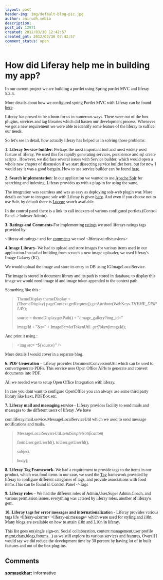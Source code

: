 ```yaml
---
layout: post
header-img: img/default-blog-pic.jpg
author: anirudh.xebia
description: 
post_id: 12971
created: 2012/03/30 12:42:57
created_gmt: 2012/03/30 07:42:57
comment_status: open
---
```


# How did Liferay help me in building my app?

<p><span style="font-family: verdana, geneva;">In our current project we are building a portlet using Spring portlet MVC and liferay 5.2.3.</span></p>
<p><span style="font-family: verdana, geneva;">More details about how we configured spring Portlet MVC with Liferay can be found <a href="http://xebee.xebia.in/2011/09/04/developing-portlets-using-spring-portlet-mvc-and-liferay-servicebuilder/">here</a>.</span></p>
<p><span style="font-family: verdana, geneva;">Liferay has proved to be a boon for us in numerous ways. There were out of the box plugins, services and tag libraries which did hasten our development process. Whenever we got a new requirement we were able to identify some feature of the liferay to suffice our needs.</span></p>
<p><span style="font-family: verdana, geneva;">So let’s see in detail, how actually liferay has helped us in solving those problems:</span></p>
<p><span style="font-family: verdana, geneva;"><!--more--></span>
<span style="font-family: verdana, geneva;"> <strong>1</strong>.<b> Liferay Service-builder</b>: Perhaps the most important tool and most widely used feature of liferay, We used this for rapidly generating services, persistence and sql create scripts . However, we did face several issues with Service builder, which would open a whole new chapter of discussion if we start dissecting service builder here, but for now I would say it was a good bargain. How to use service builder can be found <a href="http://xebee.xebia.in/2012/02/16/liferay-service-builder/">here</a>.</span></p>
<p><span style="font-family: verdana, geneva;"><strong>2</strong>.<b> Search implementation</b>: In our application we wanted to use <a href="http://lucene.apache.org/solr/">Apache Solr</a> for searching and indexing. Liferay provides us with a plug-in for using the same.</span></p>
<p><span style="font-family: verdana, geneva;">The integration was seamless and was as easy as deploying solr-web plugin war. More details on how to integrate solr with Liferay is given <a href="http://www.liferay.com/community/wiki/-/wiki/Main/Integrate+Solr+with+Liferay+portal">here</a>. And even if you choose not to use Solr, by default there is <a href="http://lucene.apache.org/core/">Lucene</a> search available.</span></p>
<p><span style="font-family: verdana, geneva;">In the control panel there is a link to call indexers of various configured portlets.(Control Panel -&gt;Indexer Admin).</span></p>
<p><span style="font-family: verdana, geneva;"><strong>3</strong>.<b> Ratings and Comments</b>-For implementing <a href="http://www.liferay.com/community/wiki/-/wiki/Main/Adding+Rating+to+a+portlet">ratings</a> we used liferays ratings tags provided by</span></p>
<p><span style="font-family: verdana, geneva;">&lt;liferay-ui:ratings&gt; and for <a href="http://www.liferay.com/community/forums/-/message_boards/message/5292621">comments</a> we used &lt;liferay-ui:discussions&gt;</span></p>
<p><span style="font-family: verdana, geneva;"><strong>4</strong>.<b>Image Library</b>- We had to upload and store images for various items used in our application.Instead of building from scratch a new image uploader, we used liferay's Image Galaery (IG).</span></p>
<p><span style="font-family: verdana, geneva;">We would upload the image and store its entry in DB using IGImageLocalService.</span></p>
<p><span style="font-family: verdana, geneva;">The image is stored in document library and its path is stored in database, to display this image we would need image id and image token appended to the context path.</span></p>
<p><span style="font-family: verdana, geneva;">Something like this :</span>
<blockquote><span style="font-family: verdana, geneva;">ThemeDisplay themeDisplay = (ThemeDisplay) pageContext.getRequest().getAttribute(WebKeys.<i>THEME_DISPLAY</i>);</span></p>
<p><span style="font-family: verdana, geneva;">source = themeDisplay.getPath() + "/image_gallery?img_id="</span></p>
<p><span style="font-family: verdana, geneva;">imageId + "&amp;t=" + ImageServletTokenUtil.<i> </i><i>getToken</i>(imageId);</span></blockquote>
<span style="font-family: verdana, geneva;">And print it using :</span>
<blockquote><span style="font-family: verdana, geneva;">&lt;img src= “${source}” /&gt;</span></blockquote>
<span style="font-family: verdana, geneva;">More details I would cover in a separate blog.</span></p>
<p><span style="font-family: verdana, geneva;"><strong>6</strong>.<b> PDF Generation</b> – Liferay provides DocumentConversionUtil which can be used to convert/generate PDFs. This service uses Open Office APIs to generate and convert documents into PDF.</span></p>
<p><span style="font-family: verdana, geneva;">All we needed was to setup Open Office Integration with liferay.</span></p>
<p><span style="font-family: verdana, geneva;">In case you dont want to configure OpenOffice you can always use some third party library like Itext, PDFBox etc.</span></p>
<p><span style="font-family: verdana, geneva;"><strong>7. Liferay mail and messaging service</strong> - Liferay provides facility to send mails and messages to the different users of liferay .We have</span></p>
<p><span style="font-family: verdana, geneva;">com.liferay.mail.service.MessageLocalServiceUtil which we used to send message notifications and mails.</span>
<blockquote><span style="font-family: verdana, geneva;">MessageLocalServiceUtil.<i>sendSimpleNotification</i>(</span></p>
<p><span style="font-family: verdana, geneva;">fromUser.getUserId(), toUser.getUserId(),</span></p>
<p><span style="font-family: verdana, geneva;">subject,</span></p>
<p><span style="font-family: verdana, geneva;">body);</span></blockquote>
<span style="font-family: verdana, geneva;"><strong>8. Liferay Tag Framework</strong>- We had a requirement to provide tags to the items in our product, which was food items in our case, we used the <a href="http://www.liferay.com/web/guest/community/wiki/-/wiki/1071674/Tags">Tag</a> framework provided by liferay to configure different categories of tags, and provide associations with food items.This can be found in Control Panel -&gt;Tags</span></p>
<p><span style="font-family: verdana, geneva;"><strong>9. Liferay roles</strong> – We had the different roles of Admin,User,Super Admin,Coach, and various permission issues, everything was catered by liferay roles, another of liferay's gem.</span></p>
<p><span style="font-family: verdana, geneva;"><strong>10. Liferay tags for error messages and internationalizatio</strong>n - Liferay provides various tags life &lt;liferay-ui:error&gt; &lt;liferay-ui:message&gt; which were used for styling and i18n. Many blogs are available on how to attain i18n and L10n in liferay.</span></p>
<p><span><span style="font-family: verdana, geneva;" face="verdana, geneva">
</span></span></p>
<p><span><span style="font-family: verdana, geneva;" face="verdana, geneva">This list goes on(single sign-on, Social collaboration, content management,user profile mgmt,chats,blogs,forums...) as we still explore its various services and features, Overall I would say we did reduce the development time by 30 percent by having lot of in built features and out of the box plug-ins.</span></span></p>
<p><span face="verdana, geneva" style="font-family: verdana, geneva;">
</span></p>

## Comments

**[somasekhar](#8401 "2012-04-09 11:08:43"):** informative

